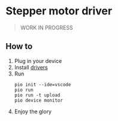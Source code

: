 # Stepper motor driver

> WORK IN PROGRESS

## How to

1. Plug in your device
2. Install [drivers](https://www.silabs.com/developers/usb-to-uart-bridge-vcp-drivers) 
3. Run
    ```shell
    pio init --ide=vscode
    pio run
    pio run -t upload
    pio device monitor
    ```
4. Enjoy the glory
